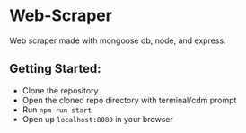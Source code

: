 # Web-Scraper
Web scraper made with mongoose db, node, and express.


## Getting Started:
 - Clone the repository
 - Open the cloned repo directory with terminal/cdm prompt
 - Run `npm run start` 
 - Open up `localhost:8080` in your browser
 
